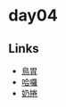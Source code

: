 # day04

## Links

- [鳥胃](https://rabbittee.github.io/JavaScript30/day04/erica/)
- [哈囉](https://rabbittee.github.io/JavaScript30/day04/kirby/)
- [奶捲](https://rabbittee.github.io/JavaScript30/day04/recoil/)
